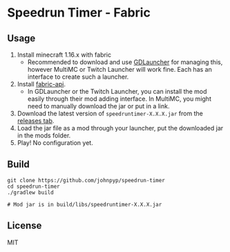 # Speedrun Timer - Fabric

## Usage

1. Install minecraft 1.16.x with fabric
   - Recommended to download and use [GDLauncher](https://gdevs.io/) for managing this,
     however MultiMC or Twitch Launcher will work fine. Each has an interface to create such a launcher.
2. Install [fabric-api](https://www.curseforge.com/minecraft/mc-mods/fabric-api).
   - In GDLauncher or the Twitch Launcher, you can install the mod
     easily through their mod adding interface. In MultiMC, you might need
     to manually download the jar or put in a link.
3. Download the latest version of `speedruntimer-X.X.X.jar` from the [releases tab](https://github.com/johnpyp/speedrun-timer/releases).
4. Load the jar file as a mod through your launcher, put the downloaded jar in the mods folder.
5. Play! No configuration yet.

## Build

```
git clone https://github.com/johnpyp/speedrun-timer
cd speedrun-timer
./gradlew build

# Mod jar is in build/libs/speedruntimer-X.X.X.jar
```

## License

MIT
